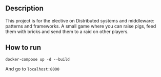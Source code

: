 ## Description
This project is for the elective on Distributed systems and middleware: patterns and frameworks. A small game where you can raise pigs, feed them with bricks and send them to a raid on other players.

## How to run
`docker-compose up -d --build`

And go to `localhost:8000`

